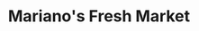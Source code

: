 ---
title: "Mariano's Fresh Market"
url: /chicago/marianos-fresh-market-north-ashland-avenue-2/
shop: supermarket
---